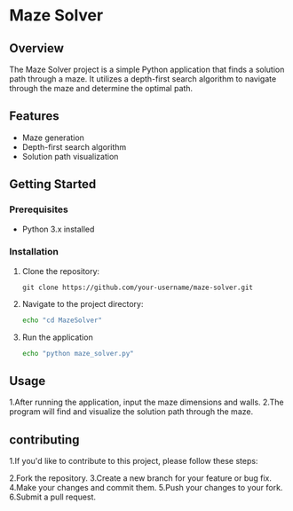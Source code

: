 # Maze Solver

## Overview

The Maze Solver project is a simple Python application that finds a solution path through a maze. It utilizes a depth-first search algorithm to navigate through the maze and determine the optimal path.

## Features

- Maze generation
- Depth-first search algorithm
- Solution path visualization

## Getting Started

### Prerequisites

- Python 3.x installed

### Installation

1. Clone the repository:

       git clone https://github.com/your-username/maze-solver.git

2. Navigate to the project directory:
      ```bash
      echo "cd MazeSolver" 
      ```
      
   
4.  Run the application

       ```bash
      echo "python maze_solver.py" 
      ```
    
## Usage
1.After running the application, input the maze dimensions and walls.
2.The program will find and visualize the solution path through the maze.

## contributing
1.If you'd like to contribute to this project, please follow these steps:

2.Fork the repository.
3.Create a new branch for your feature or bug fix.
4.Make your changes and commit them.
5.Push your changes to your fork.
6.Submit a pull request.


